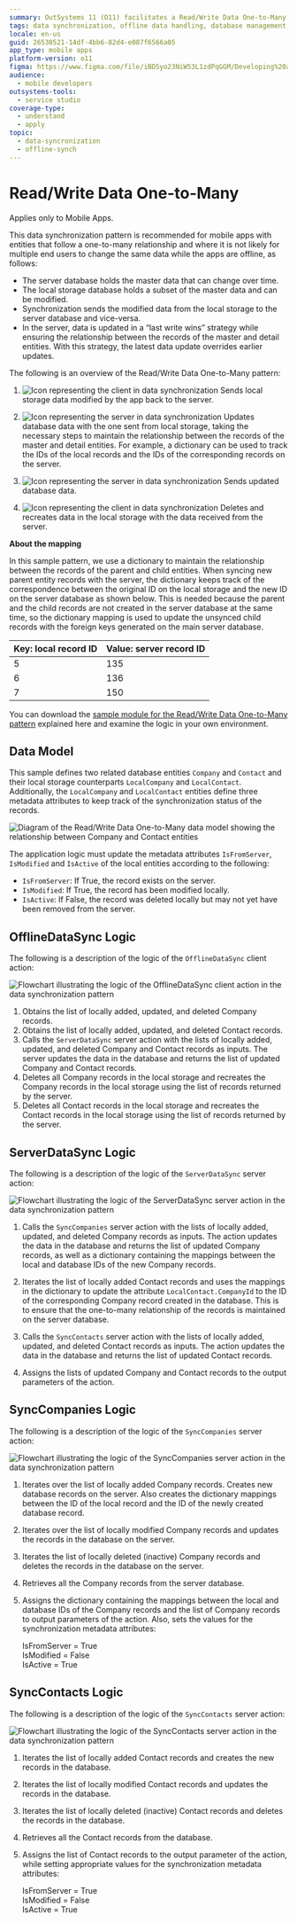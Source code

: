 ```yaml
---
summary: OutSystems 11 (O11) facilitates a Read/Write Data One-to-Many synchronization pattern for mobile apps, ensuring data consistency with a "last write wins" approach.
tags: data synchronization, offline data handling, database management, mobile app development, data consistency
locale: en-us
guid: 26530521-14df-4bb6-82d4-e087f6566a05
app_type: mobile apps
platform-version: o11
figma: https://www.figma.com/file/iBD5yo23NiW53L1zdPqGGM/Developing%20an%20Application?node-id=743:5
audience:
  - mobile developers
outsystems-tools:
  - service studio
coverage-type:
  - understand
  - apply
topic:
  - data-syncronization
  - offline-synch
---
```


# Read/Write Data One-to-Many

<div class="info" markdown="1">

Applies only to Mobile Apps.

</div>

This data synchronization pattern is recommended for mobile apps with entities that follow a one-to-many relationship and where it is not likely for multiple end users to change the same data while the apps are offline, as follows:

* The server database holds the master data that can change over time.
* The local storage database holds a subset of the master data and can be modified.
* Synchronization sends the modified data from the local storage to the server database and vice-versa.
* In the server, data is updated in a “last write wins” strategy while ensuring the relationship between the records of the master and detail entities. With this strategy, the latest data update overrides earlier updates.

The following is an overview of the Read/Write Data One-to-Many pattern:

1. ![Icon representing the client in data synchronization](images/icon-client.png "Client Icon") Sends local storage data modified by the app back to the server.

1. ![Icon representing the server in data synchronization](images/icon-server.png "Server Icon") Updates database data with the one sent from local storage, taking the necessary steps to maintain the relationship between the records of the master and detail entities. For example, a dictionary can be used to track the IDs of the local records and the IDs of the corresponding records on the server.

1. ![Icon representing the server in data synchronization](images/icon-server.png "Server Icon") Sends updated database data. 

1. ![Icon representing the client in data synchronization](images/icon-client.png "Client Icon") Deletes and recreates data in the local storage with the data received from the server.


**About the mapping**

In this sample pattern, we use a dictionary to maintain the relationship between the records of the parent and child entities. When syncing new parent entity records with the server, the dictionary keeps track of the correspondence between the original ID on the local storage and the new ID on the server database as shown below. This is needed because the parent and the child records are not created in the server database at the same time, so the dictionary mapping is used to update the unsynced child records with the foreign keys generated on the main server database.

Key: local record ID | Value: server record ID
---------------------|------------------------
5                    | 135
6                    | 136
7                    | 150

You can download the [sample module for the Read/Write Data One-to-Many pattern](http://www.outsystems.com/forge/component/1638/Offline+Data+Sync+Patterns/) explained here and examine the logic in your own environment.


## Data Model

This sample defines two related database entities `Company` and `Contact` and their local storage counterparts `LocalCompany` and `LocalContact`. Additionally, the `LocalCompany` and `LocalContact` entities define three metadata attributes to keep track of the synchronization status of the records.

![Diagram of the Read/Write Data One-to-Many data model showing the relationship between Company and Contact entities](images/read-write-data-one-to-many-data-model.png "Read/Write Data One-to-Many Data Model")

The application logic must update the metadata attributes `IsFromServer`, `IsModified` and `IsActive` of the local entities according to the following:

* `IsFromServer`: If True, the record exists on the server.
* `IsModified`: If True, the record has been modified locally.
* `IsActive`: If False, the record was deleted locally but may not yet have been removed from the server. 


## OfflineDataSync Logic

The following is a description of the logic of the `OfflineDataSync` client action:

![Flowchart illustrating the logic of the OfflineDataSync client action in the data synchronization pattern](images/read-write-data-one-to-many-offlinedatasync.png "OfflineDataSync Logic Flow")

1. Obtains the list of locally added, updated, and deleted Company records.
1. Obtains the list of locally added, updated, and deleted Contact records.
1. Calls the `ServerDataSync` server action with the lists of locally added, updated, and deleted Company and Contact records as inputs. The server updates the data in the database and returns the list of updated Company and Contact records.
1. Deletes all Company records in the local storage and recreates the Company records in the local storage using the list of records returned by the server.
1. Deletes all Contact records in the local storage and recreates the Contact records in the local storage using the list of records returned by the server.


## ServerDataSync Logic

The following is a description of the logic of the `ServerDataSync` server action:

![Flowchart illustrating the logic of the ServerDataSync server action in the data synchronization pattern](images/read-write-data-one-to-many-serverdatasync.png "ServerDataSync Logic Flow")

1. Calls the `SyncCompanies` server action with the lists of locally added, updated, and deleted Company records as inputs. The action updates the data in the database and returns the list of updated Company records, as well as a dictionary containing the mappings between the local and database IDs of the new Company records.

1. Iterates the list of locally added Contact records and uses the mappings in the dictionary to update the attribute `LocalContact.CompanyId` to the ID of the corresponding Company record created in the database. This is to ensure that the one-to-many relationship of the records is maintained on the server database.

1. Calls the `SyncContacts` server action with the lists of locally added, updated, and deleted Contact records as inputs. The action updates the data in the database and returns the list of updated Contact records.

1. Assigns the lists of updated Company and Contact records to the output parameters of the action.


## SyncCompanies Logic

The following is a description of the logic of the `SyncCompanies` server action:

![Flowchart illustrating the logic of the SyncCompanies server action in the data synchronization pattern](images/read-write-data-one-to-many-synccompanies.png "SyncCompanies Logic Flow")

1. Iterates over the list of locally added Company records. Creates new database records on the server. Also creates the dictionary mappings between the ID of the local record and the ID of the newly created database record.

1. Iterates over the list of locally modified Company records and updates the records in the database on the server.

1. Iterates the list of locally deleted (inactive) Company records and deletes the records in the database on the server.

1. Retrieves all the Company records from the server database.

1. Assigns the dictionary containing the mappings between the local and database IDs of the Company records and the list of Company records to output parameters of the action. Also, sets the values for the synchronization metadata attributes:

    IsFromServer = True  
    IsModified = False  
    IsActive = True


## SyncContacts Logic

The following is a description of the logic of the `SyncContacts` server action:

![Flowchart illustrating the logic of the SyncContacts server action in the data synchronization pattern](images/read-write-data-one-to-many-synccontacts.png "SyncContacts Logic Flow")

1. Iterates the list of locally added Contact records and creates the new records in the database.

1. Iterates the list of locally modified Contact records and updates the records in the database.

1. Iterates the list of locally deleted (inactive) Contact records and deletes the records in the database.

1. Retrieves all the Contact records from the database.

1. Assigns the list of Contact records to the output parameter of the action, while setting appropriate values for the synchronization metadata attributes:

    IsFromServer = True  
    IsModified = False  
    IsActive = True
